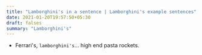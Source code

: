 ```yaml
---
title: "Lamborghini's in a sentence | Lamborghini's example sentences"
date: 2021-01-20T19:57:50+05:30
draft: falses
summary: "Lamborghini's"
---
```

- Ferrari's, `lamborghini's`... high end pasta rockets.
                 
